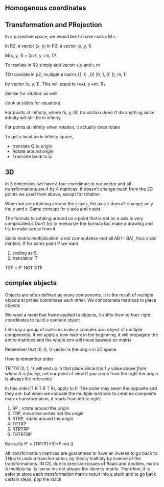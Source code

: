 ## Homogenous coordinates


## Transformation and PRojection
In a projective space, we would liek to have matrix M s.

In R2, a vector (x, y)
In P2, a vector (x, y, 1)

M(x, y, 1) = (x+t, y +m, 1)\

To tranlate in R2 simply add vecotr x,y and t, m

TO translate in p2, multiple a matrix
[1, 0 , 0]
[0, 1, 0]
[t, m, 1]

by vector [x, y, 1]. This will equal to (x+t, y +m, 1)\

Similar for rotation as well

(look at slides for equation)

For points at  inifinity, where (x, y, 0), translation doesn't do anything since infinity will still be in infinity

For points at inifnity when rotation, it actually does rotate

To get a location in infinity space, 
- translate Q to origin
- Rotate around origin
- Translate back to Q

## 3D
In 3 dimension, we have a four coordinate in our vector and all transformations are 4 by 4 matrices. It doesn't change much from the 2D points we used from above, except for rotation. 

When we are rotationg around the z-axis, the axis z doesn't change; only the y and x. Same concept for y axis and x axis

The formula to rotating around on a point that is not on a axis is very complicated.s
Don't try to memorize the formula but make a drawing and try to make sense from it

Since matrix multiplication is not commutative (not all AB != BA), thus order matters. If for some point P we want
1. scaling as S
2. translation T

T*S*P = P'    NOT S*T*P

## complex objects
Objects are often defined as many components. It is the result of multiple objects at prcise coordinaes each other. We concatenate matrices to place objects

We want a matri that hwne applied to objects, it shifts them to their right coordinates to build a comlete object

Lets say a group of matrices make a complex arm object of multiple components. If we apply a new matrix in the beginning, it will propagate the entire matrices and the whole arm will move bawsed on matrix

Remember that
(0, 0, 1) vector is the origin in 2D space

How to remember order

TRTTR (0, 1, 1) will end up in that place since it is 1 y value above *from where it is facing*, not our point of view
If you come from the right the origin is always the reference



In this order(T R T R T R), apply to P. The order may seem the opposite and they are. but when we concate the multiple matrices to creat ea composite matrix transformation, it reads from left to right:

1. RP , rotate around the origin
2. TRP, move the vertex not the origin
3. RTRP, rotate around the origin
4. TRTRP
5. RTRTRP
6. TRTRTRP 

Basically P' = (T*R*T*R*T*R)*P 
not ()


All transformation matrixes are guaranteed to have an inverse to go back to. THus to undo a transformation, by theory multiply by inverse of the transformations. IN CS, due to precision issues of floats and doubles, matrix A multiply by its iverse ins not always the identity matrix. Therefore, it is safer to store each transformation matrix result into a stack and to go back certain steps, pop the stack

